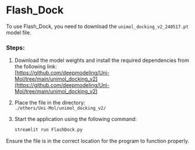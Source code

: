 # Flash_Dock

To use Flash_Dock, you need to download the `unimol_docking_v2_240517.pt` model file.

### Steps:

1. Download the model weights and install the required dependencies from the following link:  
   [https://github.com/deepmodeling/Uni-Mol/tree/main/unimol_docking_v2](https://github.com/deepmodeling/Uni-Mol/tree/main/unimol_docking_v2)

2. Place the file in the directory:  
   `./others/Uni-Mol/unimol_docking_v2/`

3. Start the application using the following command:  
   ```bash
   streamlit run FlashDock.py
   ```

Ensure the file is in the correct location for the program to function properly.
